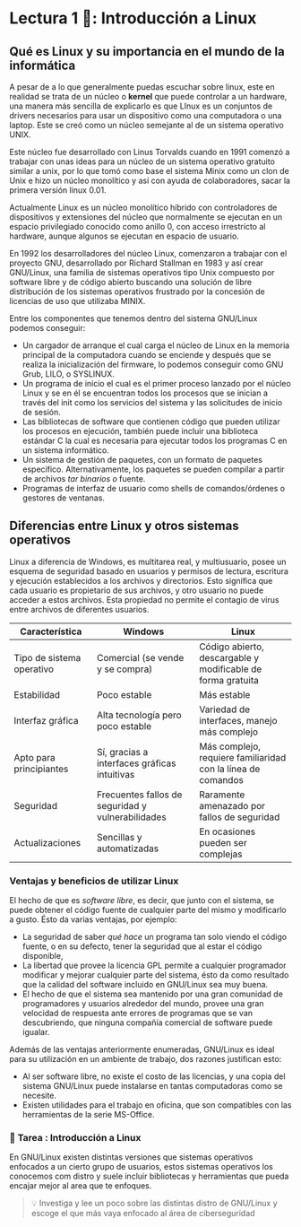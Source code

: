 # Lectura 1 📕: Introducción a Linux

## Qué es Linux y su importancia en el mundo de la informática

A pesar de a lo que generalmente puedas escuchar sobre linux, este en realidad se trata de un núcleo o **kernel** que puede controlar a un hardware, una manera más sencilla de explicarlo es que LInux es un conjuntos de drivers necesarios para usar un dispositivo como una computadora o una laptop. Este se creó como un núcleo semejante al de un sistema operativo UNIX.

Este núcleo fue desarrollado con Linus Torvalds cuando en 1991 comenzó a trabajar con unas ideas para un núcleo de un sistema operativo gratuito similar a unix, por lo que tomó como base el sistema Minix como un clon de Unix e hizo un núcleo monolítico y así con ayuda de colaboradores, sacar la primera versión linux 0.01.

Actualmente Linux es un núcleo monolítico híbrido con controladores de dispositivos y extensiones del núcleo que normalmente se ejecutan en un espacio privilegiado conocido como anillo 0, con acceso irrestricto al hardware, aunque algunos se ejecutan en espacio de usuario.

En 1992 los desarrolladores del núcleo Linux, comenzaron a trabajar con el proyecto GNU, desarrollado por Richard Stallman en 1983 y así crear GNU/Linux, una familia de sistemas operativos tipo Unix compuesto por software libre y de código abierto buscando una solución de libre distribución de los sistemas operativos frustrado por la concesión de licencias de uso que utilizaba MINIX.

Entre los componentes que tenemos dentro del sistema GNU/Linux podemos conseguir:

- Un cargador de arranque el cual carga el núcleo de Linux en la memoria principal de la computadora cuando se enciende y después que se realiza la inicialización del firmware, lo podemos conseguir como GNU Grub, LILO, o SYSLINUX.
- Un programa de inicio el cual es el primer proceso lanzado por el núcleo Linux y se en él se encuentran todos los procesos que se inician a través del init como los servicios del sistema y las solicitudes de inicio de sesión.
- Las bibliotecas de software que contienen código que pueden utilizar los procesos en ejecución, también puede incluir una biblioteca estándar C la cual es necesaria para ejecutar todos los programas C en un sistema informático.
- Un sistema de gestión de paquetes, con un formato de paquetes específico. Alternativamente, los paquetes se pueden compilar a partir de archivos *tar binarios o* fuente.
- Programas de interfaz de usuario como shells de comandos/órdenes o gestores de ventanas.

## Diferencias entre Linux y otros sistemas operativos

Linux a diferencia de Windows, es multitarea real, y multiusuario, posee un esquema de seguridad basado en usuarios y permisos de lectura, escritura y ejecución establecidos a los archivos y directorios. Esto significa que cada usuario es propietario de sus archivos, y otro usuario no puede acceder a estos archivos. Esta propiedad no permite el contagio de virus entre archivos de diferentes usuarios.

| Característica | Windows | Linux |
| --- | --- | --- |
| Tipo de sistema operativo | Comercial (se vende y se compra) | Código abierto, descargable y modificable de forma gratuita |
| Estabilidad | Poco estable | Más estable |
| Interfaz gráfica | Alta tecnología pero poco estable | Variedad de interfaces, manejo más complejo |
| Apto para principiantes | Sí, gracias a interfaces gráficas intuitivas | Más complejo, requiere familiaridad con la línea de comandos |
| Seguridad | Frecuentes fallos de seguridad y vulnerabilidades | Raramente amenazado por fallos de seguridad |
| Actualizaciones | Sencillas y automatizadas | En ocasiones pueden ser complejas |

### Ventajas y beneficios de utilizar Linux

El hecho de que es *software libre*, es decir, que junto con el sistema, se puede obtener el código fuente de cualquier parte del mismo y modificarlo a gusto. Ésto da varias ventajas, por ejemplo:

- La seguridad de saber *qué hace* un programa tan solo viendo el código fuente, o en su defecto, tener la seguridad que al estar el código disponible,
- La libertad que provee la licencia GPL permite a cualquier programador modificar y mejorar cualquier parte del sistema, ésto da como resultado que la calidad del software incluido en GNU/Linux sea muy buena.
- El hecho de que el sistema sea mantenido por una gran comunidad de programadores y usuarios alrededor del mundo, provee una gran velocidad de respuesta ante errores de programas que se van descubriendo, que ninguna compañía comercial de software puede igualar.

Además de las ventajas anteriormente enumeradas, GNU/Linux es ideal para su utilización en un ambiente de trabajo, dos razones justifican esto:

- Al ser software libre, no existe el costo de las licencias, y una copia del sistema GNU/Linux puede instalarse en tantas computadoras como se necesite.
- Existen utilidades para el trabajo en oficina, que son compatibles con las herramientas de la serie MS-Office.

### 📝 **Tarea** **: Introducción a Linux**

En GNU/Linux existen distintas versiones que sistemas operativos enfocados a un cierto grupo de usuarios, estos sistemas operativos los conocemos com distro y suele incluir bibliotecas y herramientas que pueda encajar mejor al area que te enfoques.

> 💡 Investiga y lee un poco sobre las distintas distro de GNU/Linux y escoge el que más vaya enfocado al área de ciberseguridad
